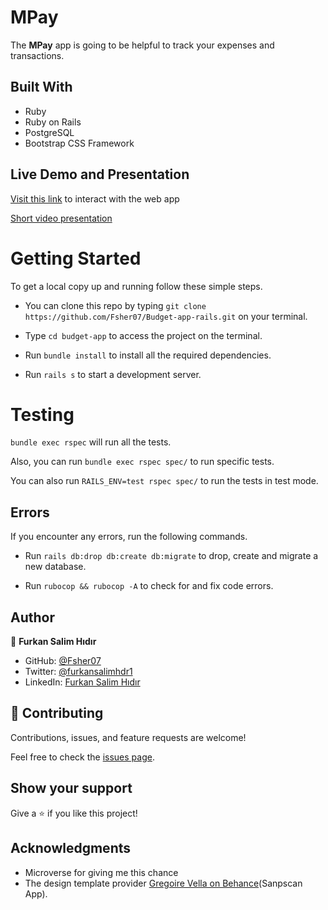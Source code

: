 # MPay

The **MPay** app is going to be helpful to track your expenses and transactions.

## Built With

- Ruby
- Ruby on Rails
- PostgreSQL
- Bootstrap CSS Framework

## Live Demo and Presentation

[Visit this link](https://mpay-application.herokuapp.com/) to interact with the web app

[Short video presentation](https://www.youtube.com/watch?v=w5C7C9Lh9NI)

# Getting Started

To get a local copy up and running follow these simple steps.

- You can clone this repo by typing `git clone https://github.com/Fsher07/Budget-app-rails.git` on your terminal.

- Type `cd budget-app` to access the project on the terminal.

- Run `bundle install` to install all the required dependencies.

- Run `rails s` to start a development server.

# Testing

`bundle exec rspec` will run all the tests.

Also, you can run `bundle exec rspec spec/` to run specific tests.

You can also run `RAILS_ENV=test rspec spec/` to run the tests in test mode.

## Errors

If you encounter any errors, run the following commands.

- Run `rails db:drop db:create db:migrate` to drop, create and migrate a new database.

- Run `rubocop && rubocop -A` to check for and fix code errors.


## Author

👤 **Furkan Salim Hıdır**

- GitHub: [@Fsher07](https://github.com/Fsher07)
- Twitter: [@furkansalimhdr1](https://twitter.com/furkansalimhdr1)
- LinkedIn: [Furkan Salim Hıdır](https://www.linkedin.com/in/fsalimhidir/)

## 🤝 Contributing

Contributions, issues, and feature requests are welcome!

Feel free to check the [issues page](https://github.com/Fsher07/Budget-app-rails/issues).

## Show your support

Give a ⭐️ if you like this project!

## Acknowledgments

- Microverse for giving me this chance
- The design template provider [Gregoire Vella on Behance](https://www.behance.net/gregoirevella)(Sanpscan App).
